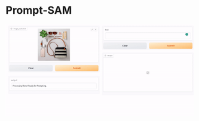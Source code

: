 # Prompt-SAM
<kbd>
  <img src="https://github.com/AstitvaSri/Prompt-SAM/blob/main/demo_videos/1.gif" width="1920">
</kbd>

